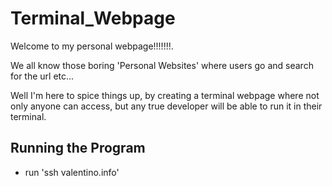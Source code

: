 # Terminal_Webpage
Welcome to my personal webpage!!!!!!!. 

We all know those boring 'Personal Websites' where users go and search for the url etc... 

Well I'm here to spice things up, by creating a terminal webpage where not only anyone can access, but any true developer will be able to run it in their terminal.

## Running the Program
- run 'ssh valentino.info' 

